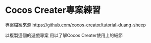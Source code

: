 **Cocos Creater專案練習**
=
專案檔案來源
https://github.com/cocos-creator/tutorial-duang-sheep

以複製這個的遊戲專案
用以了解Cocos Creater使用上的細節
